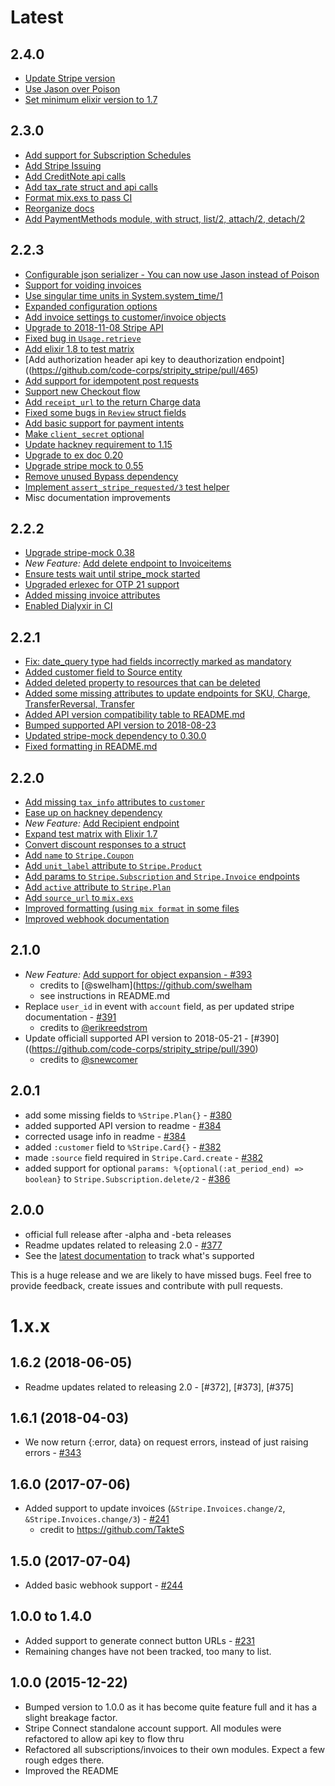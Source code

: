# Latest

## 2.4.0

- [Update Stripe version](https://github.com/code-corps/stripity_stripe/pull/483)
- [Use Jason over Poison](https://github.com/code-corps/stripity_stripe/pull/509)
- [Set minimum elixir version to 1.7](https://github.com/code-corps/stripity_stripe/pull/504)

## 2.3.0

- [Add support for Subscription Schedules](https://github.com/code-corps/stripity_stripe/pull/480)
- [Add Stripe Issuing](https://github.com/code-corps/stripity_stripe/pull/493)
- [Add CreditNote api calls](https://github.com/code-corps/stripity_stripe/pull/492)
- [Add tax_rate struct and api calls](https://github.com/code-corps/stripity_stripe/pull/491)
- [Format mix.exs to pass CI](https://github.com/code-corps/stripity_stripe/pull/498)
- [Reorganize docs](https://github.com/code-corps/stripity_stripe/pull/496)
- [Add PaymentMethods module, with struct, list/2, attach/2, detach/2](https://github.com/code-corps/stripity_stripe/pull/495)

## 2.2.3

- [Configurable json serializer - You can now use Jason instead of Poison](https://github.com/code-corps/stripity_stripe/pull/446)
- [Support for voiding invoices](https://github.com/code-corps/stripity_stripe/pull/444)
- [Use singular time units in System.system_time/1](https://github.com/code-corps/stripity_stripe/pull/450)
- [Expanded configuration options](https://github.com/code-corps/stripity_stripe/pull/447)
- [Add invoice settings to customer/invoice objects](https://github.com/code-corps/stripity_stripe/pull/451)
- [Upgrade to 2018-11-08 Stripe API](https://github.com/code-corps/stripity_stripe/pull/439)
- [Fixed bug in `Usage.retrieve`](https://github.com/code-corps/stripity_stripe/pull/433)
- [Add elixir 1.8 to test matrix](https://github.com/code-corps/stripity_stripe/pull/449)
- [Add authorization header api key to deauthorization endpoint]((https://github.com/code-corps/stripity_stripe/pull/465)
- [Add support for idempotent post requests](https://github.com/code-corps/stripity_stripe/pull/461)
- [Support new Checkout flow](https://github.com/code-corps/stripity_stripe/pull/466)
- [Add `receipt_url` to the return Charge data](https://github.com/code-corps/stripity_stripe/pull/467)
- [Fixed some bugs in `Review` struct fields](https://github.com/code-corps/stripity_stripe/pull/468)
- [Add basic support for payment intents](https://github.com/code-corps/stripity_stripe/pull/470)
- [Make `client_secret` optional](https://github.com/code-corps/stripity_stripe/pull/473)
- [Update hackney requirement to 1.15](https://github.com/code-corps/stripity_stripe/pull/475)
- [Upgrade to ex doc 0.20](https://github.com/code-corps/stripity_stripe/pull/486)
- [Upgrade stripe mock to 0.55](https://github.com/code-corps/stripity_stripe/pull/485)
- [Remove unused Bypass dependency](https://github.com/code-corps/stripity_stripe/pull/88)
- [Implement `assert_stripe_requested/3` test helper](https://github.com/code-corps/stripity_stripe/pull/487)
- Misc documentation improvements

## 2.2.2

- [Upgrade stripe-mock 0.38](https://github.com/code-corps/stripity_stripe/pull/436)
- *New Feature:* [Add delete endpoint to Invoiceitems](https://github.com/code-corps/stripity_stripe/pull/434)
- [Ensure tests wait until stripe_mock started](https://github.com/code-corps/stripity_stripe/pull/427)
- [Upgraded erlexec for OTP 21 support](https://github.com/code-corps/stripity_stripe/pull/426)
- [Added missing invoice attributes](https://github.com/code-corps/stripity_stripe/pull/425)
- [Enabled Dialyxir in CI](https://github.com/code-corps/stripity_stripe/pull/424)

## 2.2.1

- [Fix: date_query type had fields incorrectly marked as mandatory](https://github.com/code-corps/stripity_stripe/pull/421)
- [Added customer field to Source entity](https://github.com/code-corps/stripity_stripe/pull/420)
- [Added deleted property to resources that can be deleted](https://github.com/code-corps/stripity_stripe/pull/419)
- [Added some missing attributes to update endpoints for SKU, Charge, TransferReversal, Transfer](https://github.com/code-corps/stripity_stripe/pull/418)
- [Added API version compatibility table to README.md](https://github.com/code-corps/stripity_stripe/pull/416)
- [Bumped supported API version to 2018-08-23](https://github.com/code-corps/stripity_stripe/pull/415)
- [Updated stripe-mock dependency to 0.30.0](https://github.com/code-corps/stripity_stripe/pull/414)
- [Fixed formatting in README.md](https://github.com/code-corps/stripity_stripe/pull/412)

## 2.2.0

- [Add missing `tax_info` attributes to `customer`](https://github.com/code-corps/stripity_stripe/pull/410)
- [Ease up on hackney dependency](https://github.com/code-corps/stripity_stripe/pull/407)
- *New Feature:* [Add Recipient endpoint](https://github.com/code-corps/stripity_stripe/pull/405)
- [Expand test matrix with Elixir 1.7](https://github.com/code-corps/stripity_stripe/pull/404)
- [Convert discount responses to a struct](https://github.com/code-corps/stripity_stripe/pull/403)
- [Add `name` to `Stripe.Coupon`](https://github.com/code-corps/stripity_stripe/pull/402)
- [Add `unit_label` attribute to `Stripe.Product`](https://github.com/code-corps/stripity_stripe/pull/401)
- [Add params to `Stripe.Subscription` and `Stripe.Invoice` endpoints](https://github.com/code-corps/stripity_stripe/pull/400)
- [Add `active` attribute to `Stripe.Plan`](https://github.com/code-corps/stripity_stripe/pull/399)
- [Add `source_url` to `mix.exs`](https://github.com/code-corps/stripity_stripe/pull/398)
- [Improved formatting (using `mix format` in some files](https://github.com/code-corps/stripity_stripe/pull/397)
- [Improved webhook documentation](https://github.com/code-corps/stripity_stripe/pull/395)

## 2.1.0

- *New Feature:* [Add support for object expansion - #393](https://github.com/code-corps/stripity_stripe/pull/393)
  - credits to [@swelham](https://github.com/swelham
  - see instructions in README.md
- Replace `user_id` in event with `account` field, as per updated stripe documentation - [#391](https://github.com/code-corps/stripity_stripe/pull/391)
  - credits to [@erikreedstrom](https://github.com/erikreedstrom)
- Update officiall supported API version to 2018-05-21 - [#390]((https://github.com/code-corps/stripity_stripe/pull/390)
  - credits to [@snewcomer](https://github.com/snewcomer)

## 2.0.1

- add some missing fields to `%Stripe.Plan{}` - [#380](https://github.com/code-corps/stripity_stripe/pull/380)
- added supported API version to readme - [#384](https://github.com/code-corps/stripity_stripe/pull/384)
- corrected usage info in readme - [#384](https://github.com/code-corps/stripity_stripe/pull/384)
- added `:customer` field to `%Stripe.Card{}` - [#382](https://github.com/code-corps/stripity_stripe/pull/382)
- made `:source` field required in `Stripe.Card.create` - [#382](https://github.com/code-corps/stripity_stripe/pull/382)
- added support for optional `params: %{optional(:at_period_end) => boolean}` to `Stripe.Subscription.delete/2` - [#386](https://github.com/code-corps/stripity_stripe/pull/386)

## 2.0.0

- official full release after -alpha and -beta releases
- Readme updates related to releasing 2.0 - [#377](https://github.com/code-corps/stripity_stripe/pull/377)
- See the [latest documentation](https://hexdocs.pm/stripity_stripe/api-reference.html) to track what's supported

This is a huge release and we are likely to have missed bugs. Feel free to provide feedback, create issues and contribute with pull requests.

# 1.x.x

## 1.6.2 (2018-06-05)

- Readme updates related to releasing 2.0 - [#372], [#373], [#375]

## 1.6.1 (2018-04-03)

- We now return {:error, data} on request errors, instead of just raising errors - [#343](https://github.com/code-corps/stripity_stripe/pull/343)

## 1.6.0 (2017-07-06)

- Added support to update invoices (`&Stripe.Invoices.change/2`, `&Stripe.Invoices.change/3`) - [#241](https://github.com/code-corps/stripity_stripe/pull/241)
  - credit to https://github.com/TakteS

## 1.5.0 (2017-07-04)

- Added basic webhook support - [#244](https://github.com/code-corps/stripity_stripe/pull/244)

## 1.0.0 to 1.4.0

- Added support to generate connect button URLs - [#231](https://github.com/code-corps/stripity_stripe/pull/231)
- Remaining changes have not been tracked, too many to list.

## 1.0.0 (2015-12-22)

- Bumped version to 1.0.0 as it has become quite feature full and it has a slight breakage factor.
- Stripe Connect standalone account support. All modules were refactored to allow api key to flow thru
- Refactored all subscriptions/invoices to their own modules. Expect a few rough edges there.
- Improved the README
